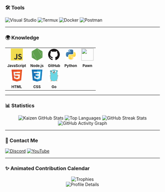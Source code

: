 ### 🛠️ Tools
![Visual Studio](https://img.shields.io/badge/Visual_Studio-2C2C32?style=flat&logo=visualstudio&logoColor=5C2D91)
![Termux](https://img.shields.io/badge/Termux-2C2C32?style=flat&logo=termux&logoColor=FFFFFF)
![Docker](https://img.shields.io/badge/Docker-2C2C32?style=flat&logo=docker&logoColor=2496ED)
![Postman](https://img.shields.io/badge/Postman-2C2C32?style=flat&logo=postman&logoColor=FF6C37)

---

### 🌍 Knowledge
<table>
  <tr>
    <td align="center">
      <img src="https://raw.githubusercontent.com/devicons/devicon/master/icons/javascript/javascript-original.svg" height="40" width="40"/><br>
      <sub><b>JavaScript</b></sub>
    </td>
    <td align="center">
      <img src="https://raw.githubusercontent.com/devicons/devicon/master/icons/nodejs/nodejs-plain.svg" height="40" width="40"/><br>
      <sub><b>Node.js</b></sub>
    </td>
    <td align="center">
      <img src="https://raw.githubusercontent.com/devicons/devicon/master/icons/github/github-original.svg" height="40" width="40"/><br>
      <sub><b>GitHub</b></sub>
    </td>
    <td align="center">
      <img src="https://raw.githubusercontent.com/devicons/devicon/master/icons/python/python-original.svg" height="40" width="40"/><br>
      <sub><b>Python</b></sub>
    </td>
    <td align="center">
      <img src="https://i.imgur.com/VJLHjfM.png" height="40" width="40"/><br>
      <sub><b>Pawn</b></sub>
    </td>
  </tr>
  <tr>
    <td align="center">
      <img src="https://raw.githubusercontent.com/devicons/devicon/master/icons/html5/html5-original.svg" height="40" width="40"/><br>
      <sub><b>HTML</b></sub>
    </td>
    <td align="center">
      <img src="https://raw.githubusercontent.com/devicons/devicon/master/icons/css3/css3-original.svg" height="40" width="40"/><br>
      <sub><b>CSS</b></sub>
    </td>
    <td align="center">
      <img src="https://raw.githubusercontent.com/devicons/devicon/master/icons/go/go-original.svg" height="40" width="40"/><br>
      <sub><b>Go</b></sub>
    </td>
  </tr>
</table>

---

### 📊 Statistics
<div align="center">
  <img src="https://github-readme-stats.vercel.app/api?username=KaizenExecute&show_icons=true&theme=github_dark&hide_border=true" alt="Kaizen GitHub Stats"/>

  <img src="https://github-readme-stats.vercel.app/api/top-langs/?username=KaizenExecute&layout=compact&theme=github_dark&hide_border=true" alt="Top Languages"/>
  
  <img src="https://streak-stats.demolab.com/?user=KaizenExecute&theme=github-dark-blue&hide_border=true" alt="GitHub Streak Stats"/>

  <img src="https://activity-graph.herokuapp.com/graph?username=KaizenExecute&theme=github-dark&hide_border=true" alt="GitHub Activity Graph"/>
</div>

---

### 📱 Contact Me
[![Discord](https://img.shields.io/badge/Discord-7289DA?style=flat&logo=discord&logoColor=white)](https://discord.com/users/730166257290313758)
[![YouTube](https://img.shields.io/badge/YouTube-FF0000?style=flat&logo=youtube&logoColor=white)](https://www.youtube.com/)

---

### ✨ Animated Contribution Calendar
<div align="center">
  <img src="https://github-profile-trophy.vercel.app/?username=KaizenExecute&theme=darkhub&no-bg=true&row=1&margin-w=15" alt="Trophies"/>
  <br/>
  <img src="https://github-profile-summary-cards.vercel.app/api/cards/profile-details?username=KaizenExecute&theme=github_dark" alt="Profile Details"/>
</div>
